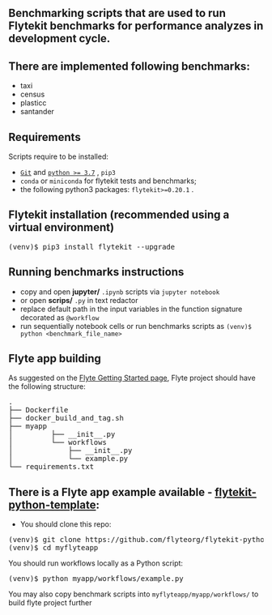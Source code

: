 ## Benchmarking scripts that are used to run Flytekit benchmarks for performance analyzes in development cycle.

## There are implemented following benchmarks:
* taxi
* census
* plasticc
* santander

## Requirements
Scripts require to be installed:
* <a href="https://git-scm.com/">`Git`</a> and <a href="https://www.python.org/downloads/">`python >= 3.7`</a> , `pip3`
* `conda` or `miniconda` for flytekit tests and benchmarks;
* the following python3 packages: `flytekit>=0.20.1` .

## Flytekit installation (recommended using a virtual environment)
<div class="highlight-text notranslate"><div class="highlight"><pre><span></span>(venv)$ pip3 install flytekit --upgrade
</pre></div>

## Running benchmarks instructions
* copy and open **jupyter/** `.ipynb` scripts via `jupyter notebook`
* or open  **scrips/** `.py` in text redactor
* replace default path in the input variables in the function signature decorated as `@workflow`
* run sequentially notebook cells or run benchmarks scripts as `(venv)$ python <benchmark_file_name>`

## Flyte app building
As suggested on the <a href="https://docs.flyte.org/en/latest/getting_started.html">Flyte Getting Started page</a>, Flyte project should have the following structure:
<div class="highlight-text notranslate"><div class="highlight"><pre><span></span>.
├── Dockerfile
├── docker_build_and_tag.sh
├── myapp
│         ├── __init__.py
│         └── workflows
│             ├── __init__.py
│             └── example.py
└── requirements.txt
</pre></div>

## There is a Flyte app example available - <a href="https://github.com/flyteorg/flytekit-python-template">flytekit-python-template</a>:
* You should clone this repo:

<div class="highlight-text notranslate"><div class="highlight"><pre><span></span>(venv)$ git clone https://github.com/flyteorg/flytekit-python-template.git myflyteapp
(venv)$ cd myflyteapp
</pre></div>

You should run workflows locally as a Python script:
<div class="highlight-text notranslate"><div class="highlight"><pre><span></span>(venv)$ python myapp/workflows/example.py
</pre></div>
  
You may also copy benchmark scripts into `myflyteapp/myapp/workflows/` to build flyte project further
